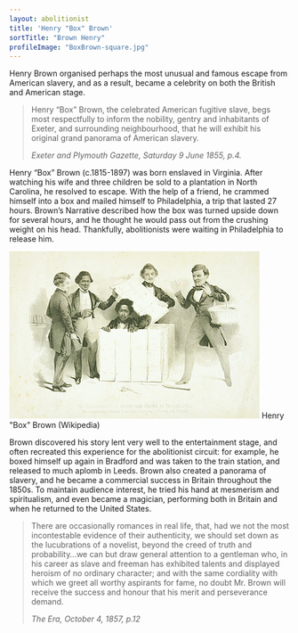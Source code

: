 ```yaml
---
layout: abolitionist
title: 'Henry "Box" Brown'
sortTitle: "Brown Henry"
profileImage: "BoxBrown-square.jpg"
---
```


Henry Brown organised perhaps the most unusual and famous escape from American slavery, and as a result, became a celebrity on both the British and American stage.

>Henry “Box” Brown, the celebrated American fugitive slave, begs most respectfully to inform the nobility, gentry and inhabitants of Exeter, and surrounding neighbourhood, that he will exhibit his original grand panorama of American slavery.
> <footer><cite>Exeter and Plymouth Gazette, Saturday 9 June 1855, p.4.</cite></footer>

Henry “Box” Brown (c.1815-1897) was born enslaved in Virginia. After watching his wife and three children be sold to a plantation in North Carolina, he resolved to escape. With the help of a friend, he crammed himself into a box and mailed himself to Philadelphia, a trip that lasted 27 hours. Brown’s Narrative described how the box was turned upside down for several hours, and he thought he would pass out from the crushing weight on his head. Thankfully, abolitionists were waiting in Philadelphia to release him.

![Picture of Henry "Box" Brown](/img/BoxBrown.jpg)
<span class="caption text-muted">Henry "Box" Brown (Wikipedia)</span>

Brown discovered his story lent very well to the entertainment stage, and often recreated this experience for the abolitionist circuit: for example, he boxed himself up again in Bradford and was taken to the train station, and released to much aplomb in Leeds. Brown also created a panorama of slavery, and he became a commercial success in Britain throughout the 1850s. To maintain audience interest, he tried his hand at mesmerism and spiritualism, and even became a magician, performing both in Britain and when he returned to the United States.

>There are occasionally romances in real life, that, had we not the most incontestable evidence of their authenticity, we should set down as the lucubrations of a novelist, beyond the creed of truth and probability…we can but draw general attention to a gentleman who, in his career as slave and freeman has exhibited talents and displayed heroism of no ordinary character; and with the same cordiality with which we greet all worthy aspirants for fame, no doubt Mr. Brown will receive the success and honour that his merit and perseverance demand.
> <footer><cite>The Era, October 4, 1857, p.12</cite></footer>



